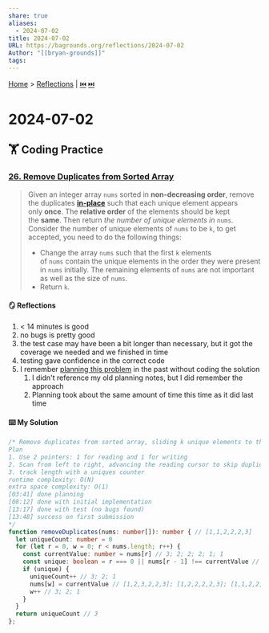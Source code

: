 ```yaml
---
share: true
aliases:
  - 2024-07-02
title: 2024-07-02
URL: https://bagrounds.org/reflections/2024-07-02
Author: "[[bryan-grounds]]"
tags: 
---
```

[Home](../index.md) > [Reflections](./index.md) | [⏮️](./2024-06-28.md) [⏭️](./2024-07-03.md)  
# 2024-07-02  
## 🏋️ Coding Practice  
### [26. Remove Duplicates from Sorted Array](https://leetcode.com/problems/remove-duplicates-from-sorted-array)  
> Given an integer array `nums` sorted in **non-decreasing order**, remove the duplicates [**in-place**](https://en.wikipedia.org/wiki/In-place_algorithm) such that each unique element appears only **once**. The **relative order** of the elements should be kept the **same**. Then return _the number of unique elements in_ `nums`.  
> Consider the number of unique elements of `nums` to be `k`, to get accepted, you need to do the following things:  
> - Change the array `nums` such that the first `k` elements of `nums` contain the unique elements in the order they were present in `nums` initially. The remaining elements of `nums` are not important as well as the size of `nums`.  
> - Return `k`.  
  
#### 🪞 Reflections  
1. < 14 minutes is good  
2. no bugs is pretty good  
3. the test case may have been a bit longer than necessary, but it got the coverage we needed and we finished in time  
4. testing gave confidence in the correct code  
5. I remember [planning this problem](./2024-06-13.md#26remove-duplicates-from-sorted-array) in the past without coding the solution  
    1. I didn't reference my old planning notes, but I did remember the approach  
    2. Planning took about the same amount of time this time as it did last time  
  
#### ⌨️ My Solution  
```ts  
/* Remove duplicates from sorted array, sliding k unique elements to the front, return k  
Plan  
1. Use 2 pointers: 1 for reading and 1 for writing  
2. Scan from left to right, advancing the reading cursor to skip duplicates but advancing the writing cursor to write them  
3. track length with a uniques counter  
runtime complexity: O(N)  
extra space complexity: O(1)  
[03:41] done planning  
[08:12] done with initial implementation  
[13:17] done with test (no bugs found)  
[13:48] success on first submission  
*/  
function removeDuplicates(nums: number[]): number { // [1,1,2,2,2,3]  
  let uniqueCount: number = 0  
  for (let r = 0, w = 0; r < nums.length; r++) {  
    const currentValue: number = nums[r] // 3; 2; 2; 2; 1; 1  
    const unique: boolean = r === 0 || nums[r - 1] !== currentValue // T; F; F; T; F; T  
    if (unique) {  
      uniqueCount++ // 3; 2; 1  
      nums[w] = currentValue // [1,2,3,2,2,3]; [1,2,2,2,2,3]; [1,1,2,2,2,3]  
      w++ // 3; 2; 1  
    }  
  }  
  return uniqueCount // 3  
};  
```  
